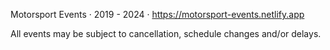 Motorsport Events · 2019 - 2024 · https://motorsport-events.netlify.app

All events may be subject to cancellation, schedule changes and/or delays.